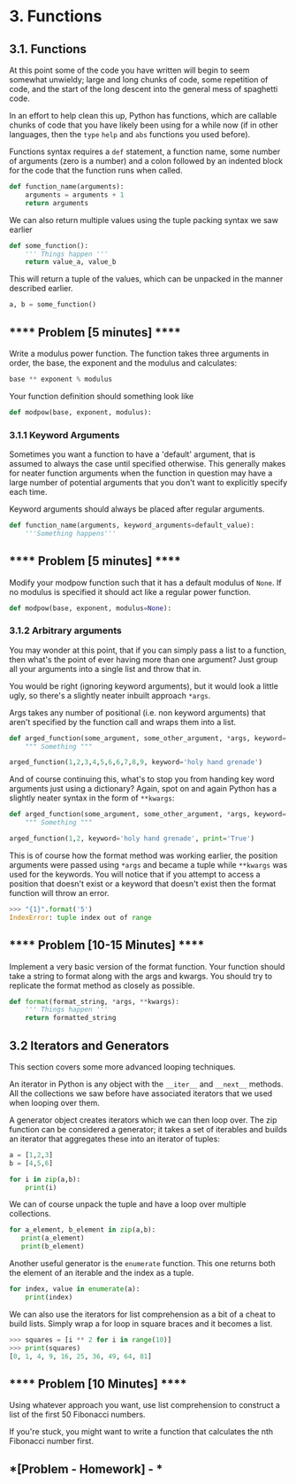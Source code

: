 # 3. Functions

## 3.1. Functions
At this point some of the code you have written will begin to seem somewhat unwieldy; large and long chunks of code, some repetition of code, and the start of the long descent into the general mess of spaghetti code.

In an effort to help clean this up, Python has functions, which are callable chunks of code that you have likely been using for a while now (if in other languages, then the `type` `help` and `abs` functions you used before). 

Functions syntax requires a `def` statement, a function name, some number of arguments (zero is a number) and a colon followed by an indented block for the code that the function runs when called.

```python
def function_name(arguments):
    arguments = arguments + 1
    return arguments
```    

We can also return multiple values using the tuple packing syntax we saw earlier

```python
def some_function():
    ''' Things happen '''
    return value_a, value_b
```

This will return a tuple of the values, which can be unpacked in the manner described earlier.

```python
a, b = some_function()
```


## **** Problem [5 minutes] ****

Write a modulus power function. The function takes three arguments in order, the base, the exponent and the modulus and calculates: 

```python
base ** exponent % modulus
```

Your function definition should something look like
```python
def modpow(base, exponent, modulus):
```

### 3.1.1 Keyword Arguments

Sometimes you want a function to have a 'default' argument, that is assumed to always the case until specified otherwise. This generally makes for neater function arguments when the function in question may have a large number of potential arguments that you don't want to explicitly specify each time.

Keyword arguments should always be placed after regular arguments.

```python
def function_name(arguments, keyword_arguments=default_value):
    '''Something happens'''
```


## **** Problem [5 minutes] ****

Modify your modpow function such that it has a default modulus of `None`. If no modulus is specified it should act like a regular power function.

```python
def modpow(base, exponent, modulus=None):
```


### 3.1.2 Arbitrary arguments
You may wonder at this point, that if you can simply pass a list to a function, then what's the point of ever having more than one argument? Just group all your arguments into a single list and throw that in. 

You would be right (ignoring keyword arguments), but it would look a little ugly, so there's a slightly neater inbuilt approach `*args`.  

Args takes any number of positional (i.e. non keyword arguments) that aren't specified by the function call and wraps them into a list. 

```python
def arged_function(some_argument, some_other_argument, *args, keyword='killer rabbit'):
    """ Something """

arged_function(1,2,3,4,5,6,6,7,8,9, keyword='holy hand grenade')
```

And of course continuing this, what's to stop you from handing key word arguments just using a dictionary? Again, spot on and again Python has a slightly neater syntax in the form of `**kwargs`:

```python
def arged_function(some_argument, some_other_argument, *args, keyword='killer rabbit', **kwargs):
    """ Something """

arged_function(1,2, keyword='holy hand grenade', print='True')
```

This is of course how the format method was working earlier, the position arguments were passed using `*args` and became a tuple while `**kwargs` was used for the keywords. You will notice that if you attempt to access a position that doesn't exist or a keyword that doesn't exist then the format function will throw an error.

```python
>>> "{1}".format('5')
IndexError: tuple index out of range
``` 

## **** Problem [10-15 Minutes] ****

Implement a very basic version of the format function. Your function should take a string to format along with the args and kwargs. You should try to replicate the format method as closely as possible.

```python
def format(format_string, *args, **kwargs):
    ''' Things happen '''
    return formatted_string
```

## 3.2 Iterators and Generators

This section covers some more advanced looping techniques. 

An iterator in Python is any object with the `__iter__` and `__next__` methods. All the collections we saw before have associated iterators that we used when looping over them. 

A generator object creates iterators which we can then loop over. The zip function can be considered a generator; it takes a set of iterables and builds an iterator that aggregates these into an iterator of tuples:

```python
a = [1,2,3]
b = [4,5,6]

for i in zip(a,b):
    print(i)
```

We can of course unpack the tuple and have a loop over multiple collections.

```python
for a_element, b_element in zip(a,b):
   print(a_element)
   print(b_element)
```

Another useful generator is the `enumerate` function. This one returns both the element of an iterable and the index as a tuple.

```python
for index, value in enumerate(a):
    print(index)
```

We can also use the iterators for list comprehension as a bit of a cheat to build lists. Simply wrap a for loop in square braces and it becomes a list.

```python
>>> squares = [i ** 2 for i in range(10)]
>>> print(squares)
[0, 1, 4, 9, 16, 25, 36, 49, 64, 81]
``` 


## **** Problem [10 Minutes] ****
Using whatever approach you want, use list comprehension to construct a list of the first 50 Fibonacci numbers.

If you're stuck, you might want to write a function that calculates the nth Fibonacci number first.


## *[Problem - Homework] - *